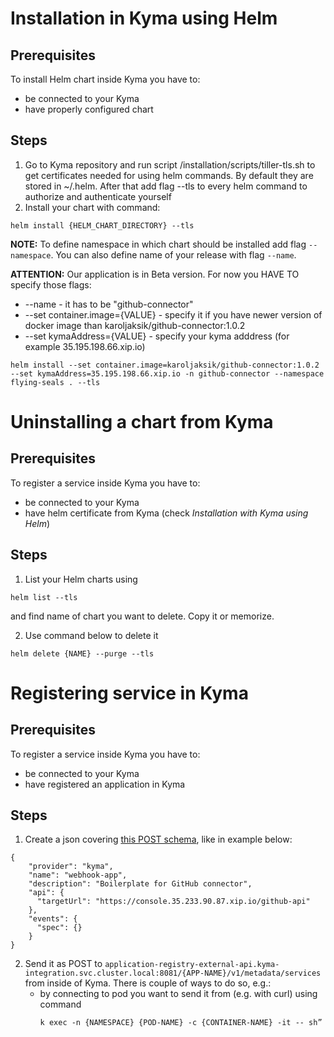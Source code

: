 Installation in Kyma using Helm
===


## Prerequisites
To install Helm chart inside Kyma you have to:
- be connected to your Kyma
- have properly configured chart

## Steps
1. Go to Kyma repository and run script /installation/scripts/tiller-tls.sh to get certificates needed for using helm commands. By default they are stored in ~/.helm. After that add flag --tls to every helm command to authorize and authenticate yourself
2. Install your chart with command:
``` 
helm install {HELM_CHART_DIRECTORY} --tls 
```
**NOTE:** To define namespace in which chart should be installed add flag `--namespace`. You can also define name of your release with flag `--name`.

**ATTENTION:** Our application is in Beta version. For now you HAVE TO specify those flags:
* --name - it has to be "github-connector"
* --set container.image={VALUE} - specify it if you have newer version of docker image than karoljaksik/github-connector:1.0.2
* --set kymaAddress={VALUE} - specify your kyma adddress (for example 35.195.198.66.xip.io)
```
helm install --set container.image=karoljaksik/github-connector:1.0.2 --set kymaAddress=35.195.198.66.xip.io -n github-connector --namespace flying-seals . --tls
```


Uninstalling a chart from Kyma
===


## Prerequisites
To register a service inside Kyma you have to:
- be connected to your Kyma
- have helm certificate from Kyma (check *Installation with Kyma using Helm*)

## Steps
1. List your Helm charts using
```
helm list --tls
```
and find name of chart you want to delete. Copy it or memorize.

2. Use command below to delete it
```
helm delete {NAME} --purge --tls
```



Registering service in Kyma
===


## Prerequisites
To register a service inside Kyma you have to:
- be connected to your Kyma
- have registered an application in Kyma

## Steps
1. Create a json covering [this POST schema](https://github.com/kyma-project/kyma/blob/master/components/application-registry/docs/api/api.yaml), like in example below:
```
{
    "provider": "kyma",
    "name": "webhook-app",
    "description": "Boilerplate for GitHub connector",
    "api": {
      "targetUrl": "https://console.35.233.90.87.xip.io/github-api"
    },
    "events": {
      "spec": {}
    }
}
```
2. Send it as POST to `application-registry-external-api.kyma-integration.svc.cluster.local:8081/{APP-NAME}/v1/metadata/services` from inside of Kyma. There is couple of ways to do so, e.g.:
    * by connecting to pod you want to send it from (e.g. with curl) using command
        ```
        k exec -n {NAMESPACE} {POD-NAME} -c {CONTAINER-NAME} -it -- sh”
        ```

